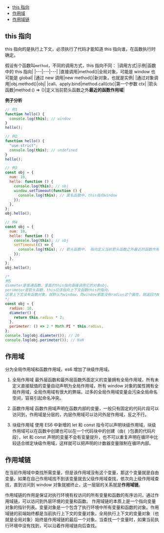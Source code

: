 <!-- START doctoc generated TOC please keep comment here to allow auto update -->
<!-- DON'T EDIT THIS SECTION, INSTEAD RE-RUN doctoc TO UPDATE -->

- [this 指向](#this-%E6%8C%87%E5%90%91)
- [作用域](#%E4%BD%9C%E7%94%A8%E5%9F%9F)
- [作用域链](#%E4%BD%9C%E7%94%A8%E5%9F%9F%E9%93%BE)

<!-- END doctoc generated TOC please keep comment here to allow auto update -->

## this 指向

this 指向的是执行上下文，必须执行了代码才能知道 this 指向谁，在函数执行时确定。

假设有个函数叫`method`，不同的调用方式，this 指向不同：
|调用方式|示例|函数中的 this 指向|
|---|---|---|
|直接调用|method()|全局对象，可能是 window 也可能是 global|
|通过 new 调用|new method()|新对象，也就是实例|
|通过对象调用|obj.method()|obj|
|call、apply.bind|method.call(ctx)|第一个参数 ctx|
|箭头函数|method:() => {}|定义当前箭头函数之外**最近的函数作用域**|

**例子分析**

```js
// 例1
function hello() {
  console.log(this); // window
}
hello();

// 例2
function hello() {
  "use strict";
  console.log(this); // undefined
}
hello();

// 例3
const obj = {
  num: 10,
  hello: function () {
    console.log(this); // obj
    window.setTimeout(function () {
      console.log(this); // 匿名函数中，this指向window
    });
  },
};
obj.hello();

// 例4
const obj = {
  num: 10,
  hello: function () {
    console.log(this); // obj
    setTimeout(() => {
      console.log(this); // 箭头函数中， 指向定义当前箭头函数之外最近的函数作用域，也就是hello函数，所以this指向obj
    });
  },
};
obj.hello();

/*
例5
diameter是普通函数，里面的this指向直接调用它的对象obj。
perimeter是箭头函数，this应该指向上下文函数this的指向，
这里上下文没有函数对象，就默认为window，而window里面没有radius这个属性，就返回为NaN。
*/
const obj = {
  radius: 10,
  diameter() {
    return this.radius * 2;
  },
  perimeter: () => 2 * Math.PI * this.radius,
};
console.log(obj.diameter()); // 20
console.log(obj.perimeter()); // NaN
```

## 作用域

分为全局作用域和函数作用域，es6 增加了块级作用域。

1. 全局作用域
   最外层函数和最外层函数外面定义的变量拥有全局作用域，所有未定义直接赋值的变量自动声明为全局作用域，所有 window 对象的属性拥有全局作用域，全局作用域有很大的弊端，过多的全局作用域变量会污染全局命名空间，容易引起命名冲突。

2. 函数作用域
   函数作用域声明在函数内部的变量，一般只有固定的代码片段可以访问到，作用域是分层的，内层作用域可以访问外层作用域，反之不行。

3. 块级作用域
   使用 ES6 中新增的 let 和 const 指令可以声明块级作用域，块级作用域可以在函数中创建也可以在一个代码块中的创建（由`{ }`包裹的代码片段），let 和 const 声明的变量不会有变量提升，也不可以重复声明在循环中比较适合绑定块级作用域，这样就可以把声明的计数器变量限制在循环内部。

## 作用域链

在当前作用域中查找所需变量，但是该作用域没有这个变量，那这个变量就是自由变量。如果在自己作用域找不到该变量就去父级作用域查找，依次向上级作用域查找，直到访问到 window 对象就被终止，这一层层的关系就是**作用域链**。

作用域链的作用是保证对执行环境有权访问的所有变量和函数的有序访问，通过作用域链，可以访问到外层环境的变量和函数。
作用域链的本质上是一个指向变量对象的指针列表。变量对象是一个包含了执行环境中所有变量和函数的对象。作用域链的前端始终都是当前执行上下文的变量对象。全局执行上下文的变量对象（也就是全局对象）始终是作用域链的最后一个对象。当查找一个变量时，如果当前执行环境中没有找到，可以沿着作用域链向后查找。

